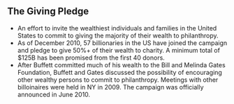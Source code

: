 The Giving Pledge
-----------------

* An effort to invite the wealthiest individuals and families in the United States to commit to giving the majority of their wealth to philanthropy.
* As of December 2010, 57 billionaries in the US have joined the campaign and pledge to give 50%+ of their wealth to charity. A minimum total of $125B has been promised from the first 40 donors.
* After Buffett committed much of his wealth to the Bill and Melinda Gates Foundation, Buffett and Gates discussed the possibility of encouraging other wealthy persons to commit to philanthropy. Meetings with other billoinaires were held in NY in 2009. The campaign was officially announced in June 2010.
